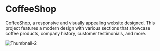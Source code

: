 # CoffeeShop

CoffeeShop, a responsive and visually appealing website designed. This project features a modern design with various sections that showcase coffee products, company history, customer testimonials, and more.

![Thumbnail-2](https://github.com/Alekseii01/CoffeeShop-page/assets/147060086/4320073c-c70b-43b9-9e2e-857346adf8c6)
